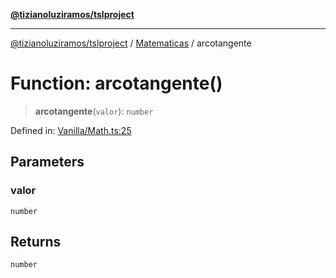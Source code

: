 [**@tizianoluziramos/tslproject**](../../../../README.md)

***

[@tizianoluziramos/tslproject](../../../../globals.md) / [Matematicas](../README.md) / arcotangente

# Function: arcotangente()

> **arcotangente**(`valor`): `number`

Defined in: [Vanilla/Math.ts:25](https://github.com/tizianoluziramos/TypeScript-Lenguage-Proyect/blob/1a68252d6a31602ecc3346fe4bed87bd01ab43ff/src/Vanilla/Math.ts#L25)

## Parameters

### valor

`number`

## Returns

`number`
